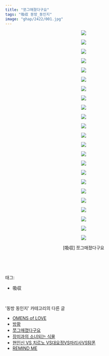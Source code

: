 ```yaml
---
title: "쪼그매졌다구요"
tags: "吸収 동방_동인지"
image: "ghap/2422/001.jpg"
---
```

<div class="article">
<p style="text-align: center; clear: none; float: none;"><img src="{{ site.nasurl }}/ghap/2422/001.jpg"/></p>
<p style="text-align: center; clear: none; float: none;"><img src="{{ site.nasurl }}/ghap/2422/002.jpg"/></p>
<p style="text-align: center; clear: none; float: none;"><img src="{{ site.nasurl }}/ghap/2422/003.jpg"/></p>
<p style="text-align: center; clear: none; float: none;"><img src="{{ site.nasurl }}/ghap/2422/004.jpg"/></p>
<p style="text-align: center; clear: none; float: none;"><img src="{{ site.nasurl }}/ghap/2422/005.jpg"/></p>
<p style="text-align: center; clear: none; float: none;"><img src="{{ site.nasurl }}/ghap/2422/006.jpg"/></p>
<p style="text-align: center; clear: none; float: none;"><img src="{{ site.nasurl }}/ghap/2422/007.jpg"/></p>
<p style="text-align: center; clear: none; float: none;"><img src="{{ site.nasurl }}/ghap/2422/008.jpg"/></p>
<p style="text-align: center; clear: none; float: none;"><img src="{{ site.nasurl }}/ghap/2422/009.jpg"/></p>
<p style="text-align: center; clear: none; float: none;"><img src="{{ site.nasurl }}/ghap/2422/010.jpg"/></p>
<p style="text-align: center; clear: none; float: none;"><img src="{{ site.nasurl }}/ghap/2422/011.jpg"/></p>
<p style="text-align: center; clear: none; float: none;"><img src="{{ site.nasurl }}/ghap/2422/012.jpg"/></p>
<p style="text-align: center; clear: none; float: none;"><img src="{{ site.nasurl }}/ghap/2422/013.jpg"/></p>
<p style="text-align: center; clear: none; float: none;"><img src="{{ site.nasurl }}/ghap/2422/014.jpg"/></p>
<p style="text-align: center; clear: none; float: none;"><img src="{{ site.nasurl }}/ghap/2422/015.jpg"/></p>
<p style="text-align: center; clear: none; float: none;"><img src="{{ site.nasurl }}/ghap/2422/016.jpg"/></p>
<p style="text-align: center; clear: none; float: none;"><img src="{{ site.nasurl }}/ghap/2422/017.jpg"/></p>
<p style="text-align: center; clear: none; float: none;"><img src="{{ site.nasurl }}/ghap/2422/018.jpg"/></p>
<p style="text-align: center; clear: none; float: none;"><img src="{{ site.nasurl }}/ghap/2422/019.jpg"/></p>
<p style="text-align: center; clear: none; float: none;"><img src="{{ site.nasurl }}/ghap/2422/020.jpg"/></p>
<p style="text-align: center; clear: none; float: none;"><img src="{{ site.nasurl }}/ghap/2422/021.jpg"/></p>
<p style="text-align: center; clear: none; float: none;"><img src="{{ site.nasurl }}/ghap/2422/022.jpg"/></p>
<p style="text-align: center; clear: none; float: none;"><img src="{{ site.nasurl }}/ghap/2422/023.jpg"/></p>
<p style="text-align: center; clear: none; float: none;">[吸収] 쪼그매졌다구요</p>
<p><br/></p>
</div><br/>
<div class="tagTrail">
<p>태그: </p>
<ul>
<li>吸収</li>
</ul>
</div><br/>
<div class="another">
<p>'동방 동인지' 카테고리의 다른 글</p>
<ul>
<li><a href="/2016-10-03-ghap_2424">OMENS of LOVE</a></li>
<li><a href="/2016-10-03-ghap_2423">방황</a></li>
<li><a href="/2016-10-03-ghap_2422">쪼그매졌다구요</a></li>
<li><a href="/2016-10-03-ghap_2421">장미과의 소녀되는 식물</a></li>
<li><a href="/2016-10-03-ghap_2420">현인신 VS 치르노 VS대요정VS마리사VS탐폰</a></li>
<li><a href="/2016-10-03-ghap_2419">REMIND ME</a></li>
</ul>
</div><br/>
<div class="cb_module cb_fluid">
<div class="cb_wrt cb_profile">
</div><!-- commentList close -->
</div><br/>
